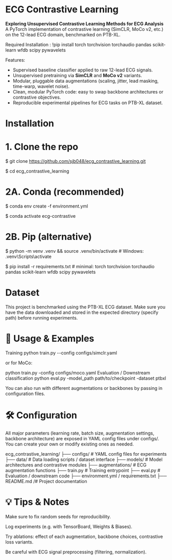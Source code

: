 
# ECG Contrastive Learning

**Exploring Unsupervised Contrastive Learning Methods for ECG Analysis**  
A PyTorch implementation of contrastive learning (SimCLR, MoCo v2, etc.) on the 12-lead ECG domain, benchmarked on PTB-XL.


Required Installation :
!pip install torch torchvision torchaudio pandas scikit-learn wfdb scipy pywavelets



Features: 

- Supervised baseline classifier applied to raw 12-lead ECG signals.  
- Unsupervised pretraining via **SimCLR** and **MoCo v2** variants.  
- Modular, pluggable data augmentations (scaling, jitter, lead masking, time-warp, wavelet noise).  
- Clean, modular PyTorch code: easy to swap backbone architectures or contrastive objectives.  
- Reproducible experimental pipelines for ECG tasks on PTB-XL dataset.

# Installation

# 1. Clone the repo
$ git clone https://github.com/sjb048/ecg_contrastive_learning.git

$ cd ecg_contrastive_learning

# 2A. Conda (recommended)
$ conda env create -f environment.yml

$ conda activate ecg-contrastive

# 2B. Pip (alternative)
$ python -m venv .venv && source .venv/bin/activate   # Windows: .venv\Scripts\activate

$ pip install -r requirements.txt  # minimal: torch torchvision torchaudio pandas scikit-learn wfdb scipy pywavelets

 # Dataset

This project is benchmarked using the PTB-XL ECG dataset.
Make sure you have the data downloaded and stored in the expected directory (specify path) before running experiments.

# 🧪 Usage & Examples
Training
python train.py --config configs/simclr.yaml

or for MoCo:

python train.py -config configs/moco.yaml
Evaluation / Downstream classification
python eval.py -model_path path/to/checkpoint -dataset ptbxl

You can also run with different augmentations or backbones by passing in configuration files.
# 🛠️ Configuration
All major parameters (learning rate, batch size, augmentation settings, backbone architecture) are exposed in YAML config files under configs/.
You can create your own or modify existing ones as needed.

ecg_contrastive_learning/
├── configs/ # YAML config files for experiments
├── data/ # Data loading scripts / dataset interface
├── models/ # Model architectures and contrastive modules
├── augmentations/ # ECG augmentation functions
├── train.py # Training entrypoint
├── eval.py # Evaluation / downstream code
├── environment.yml / requirements.txt
├── README.md /# Project documentation

# 💡 Tips & Notes

Make sure to fix random seeds for reproducibility.

Log experiments (e.g. with TensorBoard, Weights & Biases).

Try ablations: effect of each augmentation, backbone choices, contrastive loss variants.

Be careful with ECG signal preprocessing (filtering, normalization).